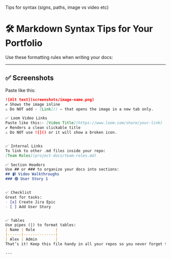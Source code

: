 Tips for syntax (signs, paths, image vs video etc)
# 🛠️ Markdown Syntax Tips for Your Portfolio

Use these formatting rules when writing your docs:

---

## ✅ Screenshots

Paste like this:  
```md
![Alt text](screenshots/image-name.png)
✔️ Shows the image inline
⚠️ Do NOT add - [Link]() — that opens the image in a new tab only.

✅ Loom Video Links
Paste like this:- [Video Title](https://www.loom.com/share/your-link)
✔️ Renders a clean clickable title
⚠️ Do NOT use ![]() or it will show a broken icon.


✅ Internal Links
To link to other .md files inside your repo:
[Team Roles](project-docs/team-roles.md)

✅ Section Headers
Use ## or ### to organize your docs into sections:
## 📹 Video Walkthroughs  
### 🟢 User Story 1


✅ Checklist
Great for tasks:
- [x] Create Jira Epic  
- [ ] Add User Story


✅ Tables
Use pipes (|) to format tables:
| Name | Role         |
|------|--------------|
| Alex | Admin        |
That’s it! Keep this file handy in all your repos so you never forget the right signs.

---

